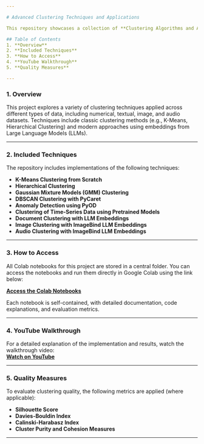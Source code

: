 ```yaml
---

# Advanced Clustering Techniques and Applications

This repository showcases a collection of **Clustering Algorithms and Applications**, implemented in Google Colab. Each clustering technique is thoroughly documented, and a YouTube walkthrough explains the methodology, implementation, and insights derived from the models.

## Table of Contents
1. **Overview**
2. **Included Techniques**
3. **How to Access**
4. **YouTube Walkthrough**
5. **Quality Measures**

---
```


### 1. Overview
This project explores a variety of clustering techniques applied across different types of data, including numerical, textual, image, and audio datasets. Techniques include classic clustering methods (e.g., K-Means, Hierarchical Clustering) and modern approaches using embeddings from Large Language Models (LLMs).

---

### 2. Included Techniques
The repository includes implementations of the following techniques:

- **K-Means Clustering from Scratch**  
- **Hierarchical Clustering**  
- **Gaussian Mixture Models (GMM) Clustering**  
- **DBSCAN Clustering with PyCaret**  
- **Anomaly Detection using PyOD**  
- **Clustering of Time-Series Data using Pretrained Models**  
- **Document Clustering with LLM Embeddings**  
- **Image Clustering with ImageBind LLM Embeddings**  
- **Audio Clustering with ImageBind LLM Embeddings**

---

### 3. How to Access
All Colab notebooks for this project are stored in a central folder. You can access the notebooks and run them directly in Google Colab using the link below:

**[Access the Colab Notebooks](https://github.com/Mohib1402/Clustering/tree/main/AdvancedClustering)**

Each notebook is self-contained, with detailed documentation, code explanations, and evaluation metrics.

---

### 4. YouTube Walkthrough
For a detailed explanation of the implementation and results, watch the walkthrough video:  
**[Watch on YouTube](your-youtube-link-here)**

---

### 5. Quality Measures
To evaluate clustering quality, the following metrics are applied (where applicable):
- **Silhouette Score**  
- **Davies-Bouldin Index**  
- **Calinski-Harabasz Index**  
- **Cluster Purity and Cohesion Measures**

---
